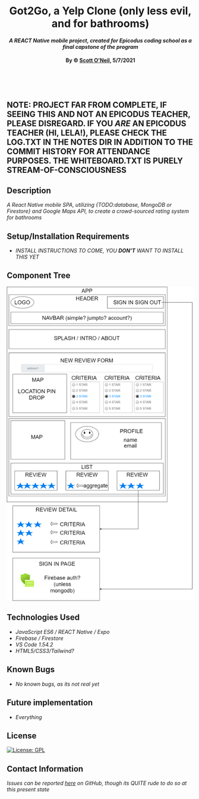 # <div align="center">**Got2Go, a Yelp Clone (only less evil, and for bathrooms)**</div>

#### <div align="center">*A REACT Native mobile project, created for Epicodus coding school as a final capstone of the program*</div>

#### <div align="center">**By &copy; [Scott O'Neil](https://github.com/spnoneil), 5/7/2021**</div>
<br>
<br>
<br>

## NOTE: PROJECT FAR FROM COMPLETE, IF SEEING THIS AND NOT AN EPICODUS TEACHER, PLEASE DISREGARD. IF YOU _ARE_ AN EPICODUS TEACHER (HI, LELA!), PLEASE CHECK THE LOG.TXT IN THE NOTES DIR IN ADDITION TO THE COMMIT HISTORY FOR ATTENDANCE PURPOSES. THE WHITEBOARD.TXT IS PURELY STREAM-OF-CONSCIOUSNESS

## Description
_A React Native mobile SPA, utilizing {TODO:database, MongoDB or Firestore} and Google Maps API, to create a crowd-sourced rating system for bathrooms_


## Setup/Installation Requirements

* _INSTALL INSTRUCTIONS TO COME, YOU **DON'T** WANT TO INSTALL THIS YET_

## Component Tree
![Component Tree](capstone.png)

## Technologies Used

* _JavaScript ES6 / REACT Native / Expo_
* _Firebase / Firestore_
* _VS Code 1.54.2_
* _HTML5/CSS3/Tailwind?_


## Known Bugs

* _No known bugs, as its not real yet_

## Future implementation
* _Everything_


## License
[![License: GPL](https://img.shields.io/badge/License-GPL-blue.svg)](https://opensource.org/licenses/gpl-license)

## Contact Information

_Issues can be reported [here](https://github.com/spnoneil/Got2Go/issues/new) on GitHub, though its QUITE rude to do so at this present state_
